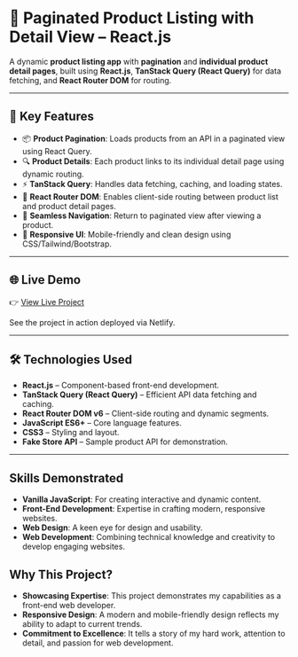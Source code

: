 # 🛒 Paginated Product Listing with Detail View – React.js

A dynamic **product listing app** with **pagination** and **individual product detail pages**, built using **React.js**, **TanStack Query (React Query)** for data fetching, and **React Router DOM** for routing.

---

## 🔑 Key Features

- 📦 **Product Pagination**: Loads products from an API in a paginated view using React Query.
- 🔍 **Product Details**: Each product links to its individual detail page using dynamic routing.
- ⚡ **TanStack Query**: Handles data fetching, caching, and loading states.
- 🧭 **React Router DOM**: Enables client-side routing between product list and product detail pages.
- 🔁 **Seamless Navigation**: Return to paginated view after viewing a product.
- 🎨 **Responsive UI**: Mobile-friendly and clean design using CSS/Tailwind/Bootstrap.

---

## 🌐 Live Demo

👉 [View Live Project](https://gjp-pagination-reactquery.netlify.app)

See the project in action deployed via Netlify.

---

## 🛠️ Technologies Used

- **React.js** – Component-based front-end development.
- **TanStack Query (React Query)** – Efficient API data fetching and caching.
- **React Router DOM v6** – Client-side routing and dynamic segments.
- **JavaScript ES6+** – Core language features.
- **CSS3** – Styling and layout.
- **Fake Store API** – Sample product API for demonstration.

---


## Skills Demonstrated
- **Vanilla JavaScript**: For creating interactive and dynamic content.
- **Front-End Development**: Expertise in crafting modern, responsive websites.
- **Web Design**: A keen eye for design and usability.
- **Web Development**: Combining technical knowledge and creativity to develop engaging websites.


## Why This Project?
- **Showcasing Expertise**: This project demonstrates my capabilities as a front-end web developer.
- **Responsive Design**: A modern and mobile-friendly design reflects my ability to adapt to current trends.
- **Commitment to Excellence**: It tells a story of my hard work, attention to detail, and passion for web development.


